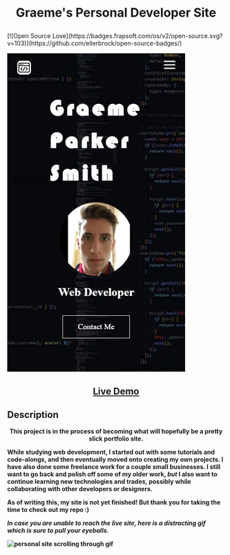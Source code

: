 <h1 align="center">

Graeme's Personal Developer Site

</h1>
[![Open Source Love](https://badges.frapsoft.com/os/v2/open-source.svg?v=103)](https://github.com/ellerbrock/open-source-badges/)
<p align="center">

![developer page hero snip](./images/personal-site-hero-snip.jpg)

</p>

<h2 align="center"></strong><a href="https://graeme-parker-smith.github.io/personal-site/">Live Demo</a><strong></h2>

## Description

<div align="center">
<strong>This project is in the process of becoming what will hopefully be a pretty slick portfolio site.</strong>
</div>

<p>
While studying web development, I started out with some tutorials and code-alongs, and then eventually moved onto creating my own projects. I have also done some freelance work for a couple small businesses. I still want to go back and polish off some of my older work, <i>but</i> I also want to continue learning new technologies and trades, possibly while collaborating with other developers or designers. 
</p>
<p>
    As of writing this, my site is not yet finished! But thank you for taking the time to check out my repo :)
</p>
<p><i>In case you are unable to reach the live site, here is a distracting gif which is sure to pull your eyeballs.</i></p>

![personal site scrolling through gif](./images/personal-preview.gif)
